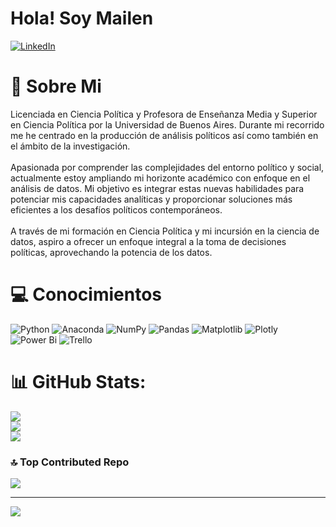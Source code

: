# Hola! Soy Mailen

[![LinkedIn](https://img.shields.io/badge/LinkedIn-%230077B5.svg?logo=linkedin&logoColor=white)](https://linkedin.com/in/https://www.linkedin.com/in/politologa-mailen-badoza/) 

# 💫 Sobre Mi
Licenciada en Ciencia Política y Profesora de Enseñanza Media y Superior en Ciencia Política por la Universidad de Buenos Aires. Durante mi recorrido me he centrado en la producción de análisis políticos así como también en el ámbito de la investigación. <br><br>Apasionada por comprender las complejidades del entorno político y social, actualmente estoy ampliando mi horizonte académico con enfoque en el análisis de datos. Mi objetivo es integrar estas nuevas habilidades para potenciar mis capacidades analíticas y proporcionar soluciones más eficientes a los desafíos políticos contemporáneos.<br><br>A través de mi formación en Ciencia Política y mi incursión en la ciencia de datos, aspiro a ofrecer un enfoque integral a la toma de decisiones políticas, aprovechando la potencia de los datos.

# 💻 Conocimientos
![Python](https://img.shields.io/badge/python-3670A0?style=for-the-badge&logo=python&logoColor=ffdd54) ![Anaconda](https://img.shields.io/badge/Anaconda-%2344A833.svg?style=for-the-badge&logo=anaconda&logoColor=white) ![NumPy](https://img.shields.io/badge/numpy-%23013243.svg?style=for-the-badge&logo=numpy&logoColor=white) ![Pandas](https://img.shields.io/badge/pandas-%23150458.svg?style=for-the-badge&logo=pandas&logoColor=white) ![Matplotlib](https://img.shields.io/badge/Matplotlib-%23ffffff.svg?style=for-the-badge&logo=Matplotlib&logoColor=black) ![Plotly](https://img.shields.io/badge/Plotly-%233F4F75.svg?style=for-the-badge&logo=plotly&logoColor=white) ![Power Bi](https://img.shields.io/badge/power_bi-F2C811?style=for-the-badge&logo=powerbi&logoColor=black) ![Trello](https://img.shields.io/badge/Trello-%23026AA7.svg?style=for-the-badge&logo=Trello&logoColor=white)
# 📊 GitHub Stats:
![](https://github-readme-stats.vercel.app/api?username=Mailen-Badoza&theme=dark&hide_border=false&include_all_commits=false&count_private=false)<br/>
![](https://github-readme-streak-stats.herokuapp.com/?user=Mailen-Badoza&theme=dark&hide_border=false)<br/>
![](https://github-readme-stats.vercel.app/api/top-langs/?username=Mailen-Badoza&theme=dark&hide_border=false&include_all_commits=false&count_private=false&layout=compact)

### 🔝 Top Contributed Repo
![](https://github-contributor-stats.vercel.app/api?username=Mailen-Badoza&limit=5&theme=dark&combine_all_yearly_contributions=true)

---
[![](https://visitcount.itsvg.in/api?id=Mailen-Badoza&icon=0&color=0)](https://visitcount.itsvg.in)

<!-- Proudly created with GPRM ( https://gprm.itsvg.in ) -->
